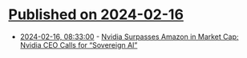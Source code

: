 # [Published on 2024-02-16](index.md)

* [2024-02-16, 08:33:00](https://soylentnews.org/article.pl?sid=24/02/15/024233&from=rss) - [Nvidia Surpasses Amazon in Market Cap; Nvidia CEO Calls for “Sovereign AI”](https://soylentnews.org/article.pl?sid=24/02/15/024233&from=rss)
